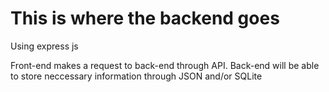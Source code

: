 # This is where the backend goes 

Using express js

Front-end makes a request to back-end through API. Back-end will be able to store neccessary information through JSON and/or SQLite
